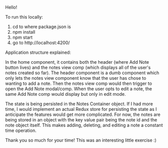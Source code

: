 Hello!

To run this locally:
1) cd to where package.json is
2) npm install
3) npm start
4) go to http://localhost:4200/

Application structure explained: 

In the home component, it contains both the header (where Add Note button lives) and the notes view comp (which 
displays all of the user's notes created so far). The header component is a dumb component which only lets the notes 
view component know that the user has chose to wanting to add a note. Then the notes view comp would then trigger 
to open the Add Note modal/comp. When the user opts to edit a note, the same Add Note comp would display but only in 
edit mode. 

The state is being persisted in the Notes Container object. If I had more time, I would implement an actual Redux store 
for persisting the state as I anticipate the features would get more complicated. For now, the notes are being stored 
in an object with the key value pair being the note id and the note object itself. This makes adding, deleting, and 
editing a note a constant time operation. 

Thank you so much for your time! This was an interesting little exercise :)    
  

